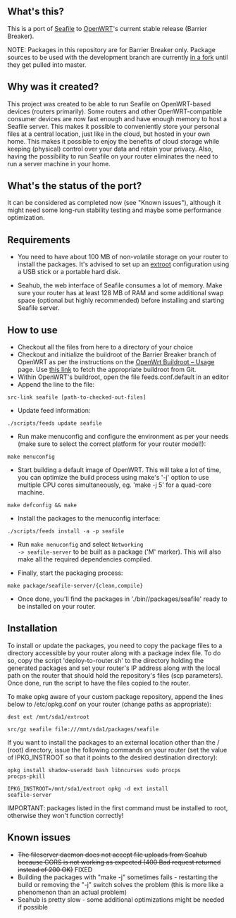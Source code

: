 
What's this?
------------

This is a port of <a href="http://seafile.com/">Seafile</a> to <a href="http://openwrt.org/">OpenWRT</a>'s current stable release (Barrier Breaker).

NOTE: Packages in this repository are for Barrier Breaker only. Package sources to be used with the development branch are currently <a href="https://github.com/kissg1988/packages">in a fork</a> until they get pulled into master. 

Why was it created?
-------------------

This project was created to be able to run Seafile on OpenWRT-based devices (routers primarily). Some routers and other OpenWRT-compatible consumer devices are now fast enough and have enough memory to host a Seafile server. This makes it possible to conveniently store your personal files at a central location, just like in the cloud, but hosted in your own home. This makes it possible to enjoy the benefits of cloud storage while keeping (physical) control over your data and retain your privacy. Also, having the possibility to run Seafile on your router eliminates the need to run a server machine in your home.

What's the status of the port?
------------------------------

It can be considered as completed now (see "Known issues"), although it might need some long-run stability testing and maybe some performance optimization.

Requirements
------------

* You need to have about 100 MB of non-volatile storage on your router to install the packages. It's advised to set up an <a href="http://wiki.openwrt.org/doc/howto/extroot">extroot</a> configuration using a USB stick or a portable hard disk.

* Seahub, the web interface of Seafile consumes a lot of memory. Make sure your router has at least 128 MB of RAM and some additional swap space (optional but highly recommended) before installing and starting Seafile server.

How to use
----------

* Checkout all the files from here to a directory of your choice
* Checkout and initialize the buildroot of the Barrier Breaker branch of OpenWRT as per the instructions on the <a href="http://wiki.openwrt.org/doc/howto/build">OpenWrt Buildroot – Usage</a> page. Use <a href="git://git.openwrt.org/14.07/openwrt.git">this link</a> to fetch the appropriate buildroot from Git.
* Within OpenWRT's buildroot, open the file feeds.conf.default in an editor
* Append the line to the file:

<code>src-link seafile [path-to-checked-out-files]</code>

* Update feed information:

<code>./scripts/feeds update seafile</code>

* Run make menuconfig and configure the environment as per your needs (make sure to select the correct platform for your router model!):

<code>make menuconfig</code>

* Start building a default image of OpenWRT. This will take a lot of time, you can optimize the build process using make's '-j' option to use multiple CPU cores simultaneously, eg. 'make -j 5' for a quad-core machine.

<code>make defconfig && make</code>

* Install the packages to the menuconfig interface:

<code>./scripts/feeds install -a -p seafile</code>

* Run <code>make menuconfig</code> and select <code>Networking -> seafile-server</code> to be built as a package ('M' marker). This will also make all the required dependencies compiled.

* Finally, start the packaging process:

<code>make package/seafile-server/{clean,compile}</code>

* Once done, you'll find the packages in './bin/<platform>/packages/seafile' ready to be installed on your router.

Installation
------------

To install or update the packages, you need to copy the package files to a directory accessible by your router along with a package index file. To do so, copy the script 'deploy-to-router.sh' to the directory holding the generated packages and set your router's IP address along with the local path on the router that should hold the repository's files (scp parameters). Once done, run the script to have the files copied to the router.

To make opkg aware of your custom package repository, append the lines below to /etc/opkg.conf on your router (change paths as appropriate):

<code>dest ext /mnt/sda1/extroot</code>

<code>src/gz seafile file:///mnt/sda1/packages/seafile</code>

If you want to install the packages to an external location other than the / (root) directory, issue the following commands on your router (set the value of IPKG_INSTROOT so that it points to the desired destination directory):

<code>opkg install shadow-useradd bash libncurses sudo procps procps-pkill</code>

<code>IPKG_INSTROOT=/mnt/sda1/extroot opkg -d ext install seafile-server</code>

IMPORTANT: packages listed in the first command must be installed to root, otherwise they won't function correctly!

Known issues
------------

* <del>The fileserver daemon does not accept file uploads from Seahub because CORS is not working as expected (400 Bad request returned instead of 200 OK)</del> FIXED
* Building the packages with "make -j" sometimes fails - restarting the build or removing the "-j" switch solves the problem (this is more like a phenomenon than an actual problem)
* Seahub is pretty slow - some additional optimizations might be needed if possible
